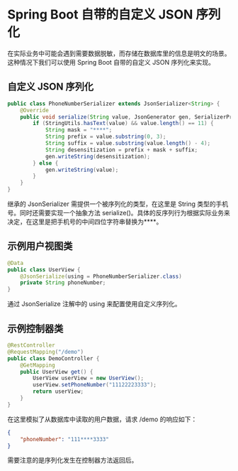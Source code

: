 # Spring Boot 自带的自定义 JSON 序列化
在实际业务中可能会遇到需要数据脱敏，而存储在数据库里的信息是明文的场景。这种情况下我们可以使用 Spring Boot 自带的自定义 JSON 序列化来实现。
## 自定义 JSON 序列化
```java
public class PhoneNumberSerializer extends JsonSerializer<String> {
    @Override
    public void serialize(String value, JsonGenerator gen, SerializerProvider serializers) throws IOException {
        if (StringUtils.hasText(value) && value.length() == 11) {
            String mask = "****";
            String prefix = value.substring(0, 3);
            String suffix = value.substring(value.length() - 4);
            String desensitization = prefix + mask + suffix;
            gen.writeString(desensitization);
        } else {
            gen.writeString(value);
        }
    }
}
```
继承的 JsonSerializer 需提供一个被序列化的类型，在这里是 String 类型的手机号。同时还需要实现一个抽象方法 serialize()。具体的反序列行为根据实际业务来决定，在这里是把手机号的中间四位字符串替换为****。
## 示例用户视图类
```java
@Data
public class UserView {
    @JsonSerialize(using = PhoneNumberSerializer.class)
    private String phoneNumber;
}
```
通过 JsonSerialize 注解中的 using 来配置使用自定义序列化。
## 示例控制器类
```java
@RestController
@RequestMapping("/demo")
public class DemoController {
    @GetMapping
    public UserView get() {
        UserView userView = new UserView();
        userView.setPhoneNumber("11122223333");
        return userView;
    }
}
```
在这里模拟了从数据库中读取的用户数据，请求 /demo 的响应如下：
```json
{
    "phoneNumber": "111****3333"
}
```
需要注意的是序列化发生在控制器方法返回后。
